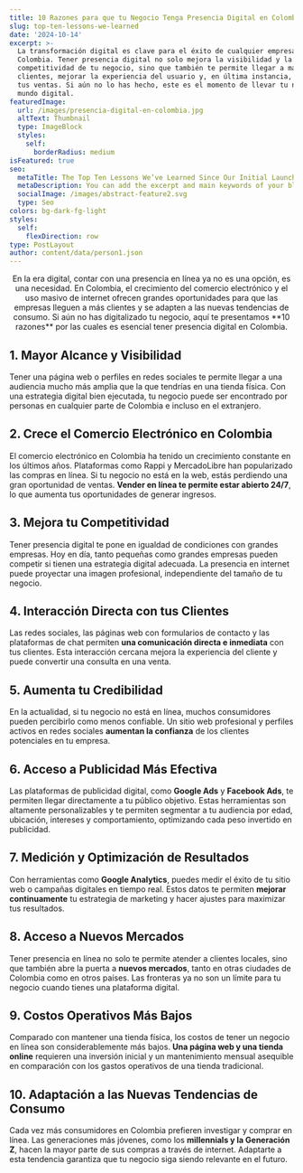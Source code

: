 ```yaml
---
title: 10 Razones para que tu Negocio Tenga Presencia Digital en Colombia
slug: top-ten-lessons-we-learned
date: '2024-10-14'
excerpt: >-
  La transformación digital es clave para el éxito de cualquier empresa en
  Colombia. Tener presencia digital no solo mejora la visibilidad y la
  competitividad de tu negocio, sino que también te permite llegar a más
  clientes, mejorar la experiencia del usuario y, en última instancia, aumentar
  tus ventas. Si aún no lo has hecho, este es el momento de llevar tu negocio al
  mundo digital.
featuredImage:
  url: /images/presencia-digital-en-colombia.jpg
  altText: Thumbnail
  type: ImageBlock
  styles:
    self:
      borderRadius: medium
isFeatured: true
seo:
  metaTitle: The Top Ten Lessons We’ve Learned Since Our Initial Launch
  metaDescription: You can add the excerpt and main keywords of your blog post here.
  socialImage: /images/abstract-feature2.svg
  type: Seo
colors: bg-dark-fg-light
styles:
  self:
    flexDirection: row
type: PostLayout
author: content/data/person1.json
---
```

<div style="text-align: center">En la era digital, contar con una presencia en línea ya no es una opción, es una necesidad. En Colombia, el crecimiento del comercio electrónico y el uso masivo de internet ofrecen grandes oportunidades para que las empresas lleguen a más clientes y se adapten a las nuevas tendencias de consumo. Si aún no has digitalizado tu negocio, aquí te presentamos **10 razones** por las cuales es esencial tener presencia digital en Colombia.</div>

## 1. **Mayor Alcance y Visibilidad**

Tener una página web o perfiles en redes sociales te permite llegar a una audiencia mucho más amplia que la que tendrías en una tienda física. Con una estrategia digital bien ejecutada, tu negocio puede ser encontrado por personas en cualquier parte de Colombia e incluso en el extranjero.

## 2. **Crece el Comercio Electrónico en Colombia**

El comercio electrónico en Colombia ha tenido un crecimiento constante en los últimos años. Plataformas como Rappi y MercadoLibre han popularizado las compras en línea. Si tu negocio no está en la web, estás perdiendo una gran oportunidad de ventas. **Vender en línea te permite estar abierto 24/7**, lo que aumenta tus oportunidades de generar ingresos.

## 3. **Mejora tu Competitividad**

Tener presencia digital te pone en igualdad de condiciones con grandes empresas. Hoy en día, tanto pequeñas como grandes empresas pueden competir si tienen una estrategia digital adecuada. La presencia en internet puede proyectar una imagen profesional, independiente del tamaño de tu negocio.

## 4. **Interacción Directa con tus Clientes**

Las redes sociales, las páginas web con formularios de contacto y las plataformas de chat permiten **una comunicación directa e inmediata** con tus clientes. Esta interacción cercana mejora la experiencia del cliente y puede convertir una consulta en una venta.

## 5. **Aumenta tu Credibilidad**

En la actualidad, si tu negocio no está en línea, muchos consumidores pueden percibirlo como menos confiable. Un sitio web profesional y perfiles activos en redes sociales **aumentan la confianza** de los clientes potenciales en tu empresa.

## 6. **Acceso a Publicidad Más Efectiva**

Las plataformas de publicidad digital, como **Google Ads** y **Facebook Ads**, te permiten llegar directamente a tu público objetivo. Estas herramientas son altamente personalizables y te permiten segmentar a tu audiencia por edad, ubicación, intereses y comportamiento, optimizando cada peso invertido en publicidad.

## 7. **Medición y Optimización de Resultados**

Con herramientas como **Google Analytics**, puedes medir el éxito de tu sitio web o campañas digitales en tiempo real. Estos datos te permiten **mejorar continuamente** tu estrategia de marketing y hacer ajustes para maximizar tus resultados.

## 8. **Acceso a Nuevos Mercados**

Tener presencia en línea no solo te permite atender a clientes locales, sino que también abre la puerta a **nuevos mercados**, tanto en otras ciudades de Colombia como en otros países. Las fronteras ya no son un límite para tu negocio cuando tienes una plataforma digital.

## 9. **Costos Operativos Más Bajos**

Comparado con mantener una tienda física, los costos de tener un negocio en línea son considerablemente más bajos. **Una página web y una tienda online** requieren una inversión inicial y un mantenimiento mensual asequible en comparación con los gastos operativos de una tienda tradicional.

## 10. **Adaptación a las Nuevas Tendencias de Consumo**

Cada vez más consumidores en Colombia prefieren investigar y comprar en línea. Las generaciones más jóvenes, como los **millennials y la Generación Z**, hacen la mayor parte de sus compras a través de internet. Adaptarte a esta tendencia garantiza que tu negocio siga siendo relevante en el futuro.
